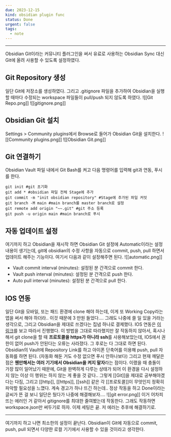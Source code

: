 ```yaml
---
due: 2023-12-15
kind: obsidian plugin func
status: Done
urgent: false
tags:
  - note
---
```

***

Obsidian Git이라는 커뮤니티 플러그인을 써서 유료로 사용하는 Obsidian Sync 대신 Git에 올려 사용할 수 있도록 설정하였다.

## Git Repository 생성

일단 Git에 저장소를 생성하였다. 그리고 .gitignore 파일을 추가하여 Obsidian을 실행할 때마다 수정되는 workspace 파일들이 pull/push 되지 않도록 하였다.
![[Git Repo.png]]
![[gitignore.png]]

## Obsidian Git 설치

Settings > Community plugins에서 Browse로 들어가 Obsidian Git을 설치한다.
![[Community plugins.png]]
![[Obsidian Git.png]]

## Git 연결하기

Obsidian Vault 파일 내에서 Git Bash를 켜고 다음 명령어를 입력해 git과 연동, 푸시를 한다.
```git
git init #git 초기화
git add * #obsidian 파일 전체 Stage에 추가
git commit -m "init obsidian repository" #Stage에 추가된 파일 커밋
git branch -M main #main branch를 master branch로 설정
git remote add origin "~~.git" #git 주소 등록
git push -u origin main #main branch로 푸시
```

## 자동 업데이트 설정

여기까지 하고 Obsidian을 재시작 하면 Obsidian Git 설정에 Automatic이라는 설정 내용이 생기는데, git에 obsidian의 수정 사항을 자동으로 commit, push, pull 하면서 업데이트 해주는 기능이다. 여기서 다음과 같이 설정해주면 된다.
![[automatic.png]]
- Vault commit interval (minutes): 설정된 분 간격으로 commit 한다.
- Vault push interval (minutes): 설정된 분 간격으로 push 한다.
- Auto pull interval (minutes): 설정된 분 간격으로 pull 한다.

## IOS 연동

일단 Git을 모바일, 또는 패드 환경에 clone 해야 하는데, 이게 또 Working Copy라는 앱을 써서 해야 하더라.. 이것 때문에 3 만원 들었다.... 그래도 나중에 쓸 일 있을 거라는 생각으로, 그리고 Obsidian을 제대로 쓰겠다는 집념 하나로 결제했다. IOS 연동은 [이 링크](https://clarit7.github.io/obsidian_sync_setting/)를 보고 따라서 진행했다.
이 방법을 그대로 따라했지만 잘 작동하지 않아서, 혹시나 해서 git clone을 할 때 **프로토콜을  https가 아니라 ssh**를 사용해보았는데, IOS에서 권한이 없어 push가 안된다는 오류는 사라졌다. 그 후로는 다 그대로 하면 된다. Obsidian의 Vault에 Repository Link를 하고 아이폰 단축어를 이용해 push, pull 자동화를 하면 된다. (자동화 해둔 거도 수정 없으면 푸시 안하나보다)
그리고 현재 깨달은 점은 **웬만해서는 여러 기기에서 Obsidian을 켜지 말자**라는 점이다. 이랬을 때 충돌이 가장 많이 일어났기 때문에, Git을 완벽하게 다루는 상태가 되어 이 환경을 다시 설정하지 않는 이상 이 행위는 하지 않는 게 좋을 것 같다.. 그렇게 [[Git]]을 제대로 공부해야겠다는 다짐, 그리고 [[http]], [[https]], [[ssh]] 같은 각 [[프로토콜]]이 무엇인지 정확히 파악할 필요성을 느꼈다.
계속 경고가 하나 뜨긴 하는데.. 정상 작동을 하고 Done이라는 글씨가 뜬 걸 보니 일단은 뒀다가 나중에 해결해보자....
![[git error.png]]
이거 어차피 뜨는 에러인 거 같아서 gitignore를 최대한 줄여봤는데 작동한다. 그래도 작동하면 workspace.json만 써두기로 하자. 이제 세팅은 끝. 저 에러는 추후에 해결하기로.


***
여기까지 하고 나면 최소한의 설정이 끝난다. Obsidian이 Git에 자동으로 commit, push, pull 되면서 다양한 로컬 기기에서 사용할 수 있을 것이라고 생각한다.